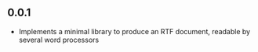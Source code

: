 ## 0.0.1

* Implements a minimal library to produce an RTF document, readable by several word processors
